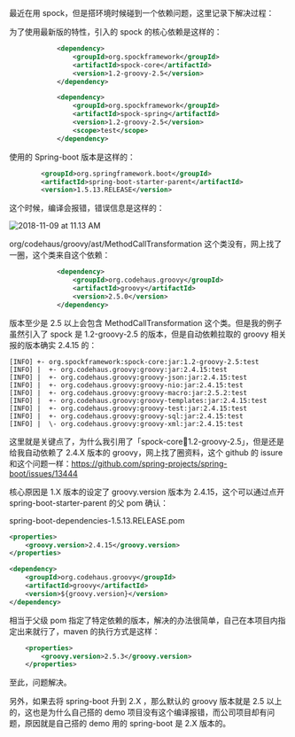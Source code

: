 最近在用 spock，但是搭环境时候碰到一个依赖问题，这里记录下解决过程：

为了使用最新版的特性，引入的 spock 的核心依赖是这样的：

```xml
            <dependency>
                <groupId>org.spockframework</groupId>
                <artifactId>spock-core</artifactId>
                <version>1.2-groovy-2.5</version>
            </dependency>

            <dependency>
                <groupId>org.spockframework</groupId>
                <artifactId>spock-spring</artifactId>
                <version>1.2-groovy-2.5</version>
                <scope>test</scope>
            </dependency>
```

使用的 Spring-boot 版本是这样的：

```xml
        <groupId>org.springframework.boot</groupId>
        <artifactId>spring-boot-starter-parent</artifactId>
        <version>1.5.13.RELEASE</version>
```

这个时候，编译会报错，错误信息是这样的：

![2018-11-09 at 11.13 AM](http://note-1255449501.file.myqcloud.com/2018-11-09-031350.png)

org/codehaus/groovy/ast/MethodCallTransformation 这个类没有，网上找了一圈，这个类来自这个依赖：

```xml
            <dependency>
                <groupId>org.codehaus.groovy</groupId>
                <artifactId>groovy</artifactId>
                <version>2.5.0</version>
            </dependency>
```

版本至少是 2.5 以上会包含 MethodCallTransformation 这个类。但是我的例子虽然引入了 spock 是 1.2-groovy-2.5 的版本，但是自动依赖拉取的 groovy 相关报的版本确实 2.4.15 的：

```
[INFO] +- org.spockframework:spock-core:jar:1.2-groovy-2.5:test
[INFO] |  +- org.codehaus.groovy:groovy:jar:2.4.15:test
[INFO] |  +- org.codehaus.groovy:groovy-json:jar:2.4.15:test
[INFO] |  +- org.codehaus.groovy:groovy-nio:jar:2.4.15:test
[INFO] |  +- org.codehaus.groovy:groovy-macro:jar:2.5.2:test
[INFO] |  +- org.codehaus.groovy:groovy-templates:jar:2.4.15:test
[INFO] |  +- org.codehaus.groovy:groovy-test:jar:2.4.15:test
[INFO] |  +- org.codehaus.groovy:groovy-sql:jar:2.4.15:test
[INFO] |  \- org.codehaus.groovy:groovy-xml:jar:2.4.15:test
```

这里就是关键点了，为什么我引用了「spock-core:jar:1.2-groovy-2.5」，但是还是给我自动依赖了 2.4.X 版本的 groovy，网上找了圈资料，这个 github 的 issure 和这个问题一样：https://github.com/spring-projects/spring-boot/issues/13444

核心原因是 1.X 版本的设定了 groovy.version 版本为 2.4.15，这个可以通过点开 spring-boot-starter-parent 的父 pom 确认：

spring-boot-dependencies-1.5.13.RELEASE.pom

```xml
<properties>
	<groovy.version>2.4.15</groovy.version>
</properties>

<dependency>
    <groupId>org.codehaus.groovy</groupId>
    <artifactId>groovy</artifactId>
    <version>${groovy.version}</version>
</dependency>
```

相当于父级 pom 指定了特定依赖的版本，解决的办法很简单，自己在本项目内指定出来就行了，maven 的执行方式是这样：

```xml
    <properties>
        <groovy.version>2.5.3</groovy.version>
    </properties>
```

至此，问题解决。

另外，如果去将 spring-boot 升到 2.X ，那么默认的 groovy 版本就是 2.5 以上的，这也是为什么自己搭的 demo 项目没有这个编译报错，而公司项目却有问题，原因就是自己搭的 demo 用的 spring-boot 是 2.X 版本的。